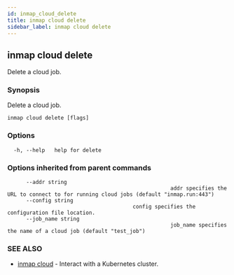 ```yaml
---
id: inmap_cloud_delete
title: inmap cloud delete
sidebar_label: inmap cloud delete
---
```


## inmap cloud delete

Delete a cloud job.

### Synopsis

Delete a cloud job.

```
inmap cloud delete [flags]
```

### Options

```
  -h, --help   help for delete
```

### Options inherited from parent commands

```
      --addr string       
                          							addr specifies the URL to connect to for running cloud jobs (default "inmap.run:443")
      --config string     
                                        config specifies the configuration file location.
      --job_name string   
                          							job_name specifies the name of a cloud job (default "test_job")
```

### SEE ALSO

* [inmap cloud](inmap_cloud)	 - Interact with a Kubernetes cluster.

